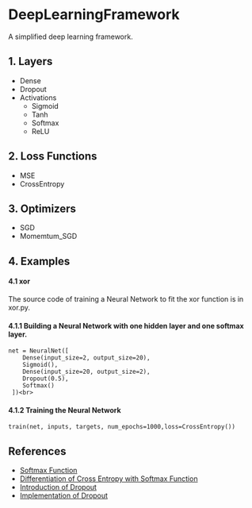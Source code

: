 DeepLearningFramework
=====
A simplified deep learning framework.<br>

## 1. Layers
* Dense<br>
* Dropout<br>
* Activations<br>
  * Sigmoid
  * Tanh
  * Softmax
  * ReLU

  

## 2. Loss Functions
* MSE<br>
* CrossEntropy<br>

## 3. Optimizers
* SGD <br>
* Momemtum_SGD <br>

## 4. Examples

#### 4.1 xor
The source code of training a Neural Network to fit the xor function is in xor.py.
#### 4.1.1 Building a Neural Network with one hidden layer and one softmax layer.
```
net = NeuralNet([
    Dense(input_size=2, output_size=20),
    Sigmoid(),
    Dense(input_size=20, output_size=2),
    Dropout(0.5),
    Softmax()
 ])<br>
```
#### 4.1.2 Training the Neural Network
```
train(net, inputs, targets, num_epochs=1000,loss=CrossEntropy())
```

## References
* [Softmax Function](https://www.dropbox.com/s/rxrtz3auu845fuy/Softmax.pdf?dl=0)
* [Differentiation of Cross Entropy with Softmax Function](https://stats.stackexchange.com/questions/277203/differentiation-of-cross-entropy)
* [Introduction of Dropout](https://blog.csdn.net/u010089444/article/details/76725843)
* [Implementation of Dropout](https://wiseodd.github.io/techblog/2016/06/22/nn-optimization/)


